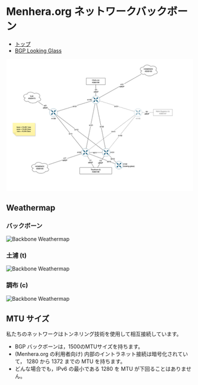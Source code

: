 # Menhera.org ネットワークバックボーン

* [トップ](/ja/)
* [BGP Looking Glass](https://looking-glass.nc.menhera.org/)

![Backbone](/assets/img/backbone-map.png)

## Weathermap

### バックボーン

![Backbone Weathermap](https://librenms.menhera.org/pub/weathermap/backbone.svg)

### 土浦 (t)

![Backbone Weathermap](https://librenms.menhera.org/pub/weathermap/tsuchiura.svg)

### 調布 (c)

![Backbone Weathermap](https://librenms.menhera.org/pub/weathermap/chofu.svg)

## MTU サイズ
私たちのネットワークはトンネリング技術を使用して相互接続しています。

* BGP バックボーンは，1500のMTUサイズを持ちます。
* (Menhera.org の利用者向け) 内部のイントラネット接続は暗号化されていて， 1280 から 1372 までの MTU を持ちます。
* どんな場合でも，IPv6 の最小である 1280 を MTU が下回ることはありません。

